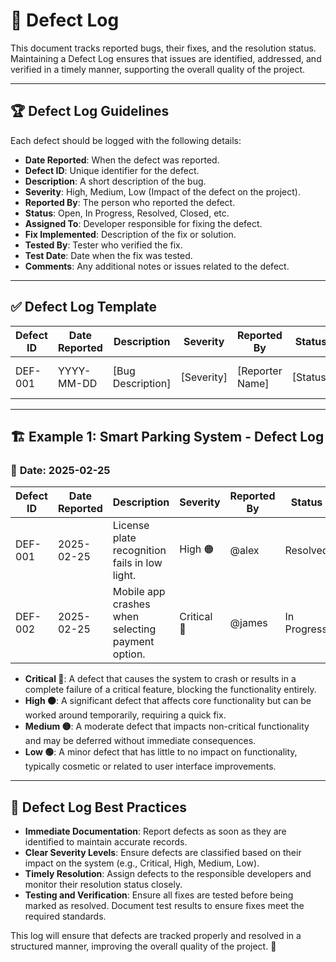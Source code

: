 # 🚀 Defect Log

This document tracks reported bugs, their fixes, and the resolution status. Maintaining a Defect Log ensures that issues are identified, addressed, and verified in a timely manner, supporting the overall quality of the project.

---

## 🏆 **Defect Log Guidelines**

Each defect should be logged with the following details:
- **Date Reported**: When the defect was reported.
- **Defect ID**: Unique identifier for the defect.
- **Description**: A short description of the bug.
- **Severity**: High, Medium, Low (Impact of the defect on the project).
- **Reported By**: The person who reported the defect.
- **Status**: Open, In Progress, Resolved, Closed, etc.
- **Assigned To**: Developer responsible for fixing the defect.
- **Fix Implemented**: Description of the fix or solution.
- **Tested By**: Tester who verified the fix.
- **Test Date**: Date when the fix was tested.
- **Comments**: Any additional notes or issues related to the defect.

---

## ✅ **Defect Log Template**

| **Defect ID** | **Date Reported** | **Description** | **Severity** | **Reported By** | **Status** | **Assigned To** | **Fix Implemented** | **Tested By** | **Test Date** | **Comments** |
|---------------|-------------------|-----------------|--------------|-----------------|------------|-----------------|---------------------|---------------|---------------|--------------|
| DEF-001       | YYYY-MM-DD        | [Bug Description] | [Severity]   | [Reporter Name] | [Status]   | [Developer Name] | [Fix Description]    | [Tester Name] | YYYY-MM-DD    | [Notes]      |

---

## 🏗️ **Example 1: Smart Parking System - Defect Log**

### 📅 **Date**: 2025-02-25  

| **Defect ID** | **Date Reported** | **Description**                                  | **Severity** | **Reported By** | **Status** | **Assigned To**   | **Fix Implemented**                           | **Tested By**   | **Test Date**   | **Comments**                           |
|---------------|-------------------|--------------------------------------------------|--------------|-----------------|------------|-------------------|----------------------------------------------|-----------------|-----------------|----------------------------------------|
| DEF-001       | 2025-02-25        | License plate recognition fails in low light.    | High 🟠        | @alex           | Resolved   | @maria            | Adjusted camera settings for low light.     | @john           | 2025-02-26      | Issue resolved with new camera settings. |
| DEF-002       | 2025-02-25        | Mobile app crashes when selecting payment option. | Critical 🔴    | @james          | In Progress| @lisa             | Investigating crash logs.                   | @alex           | 2025-02-26      | Fix in progress, awaiting logs.         |

- **Critical 🔴**: A defect that causes the system to crash or results in a complete failure of a critical feature, blocking the functionality entirely.
- **High 🟠**: A significant defect that affects core functionality but can be worked around temporarily, requiring a quick fix.
- **Medium 🟡**: A moderate defect that impacts non-critical functionality and may be deferred without immediate consequences.
- **Low 🟢**: A minor defect that has little to no impact on functionality, typically cosmetic or related to user interface improvements.

---

## 📌 **Defect Log Best Practices**

- **Immediate Documentation**: Report defects as soon as they are identified to maintain accurate records.
- **Clear Severity Levels**: Ensure defects are classified based on their impact on the system (e.g., Critical, High, Medium, Low).
- **Timely Resolution**: Assign defects to the responsible developers and monitor their resolution status closely.
- **Testing and Verification**: Ensure all fixes are tested before being marked as resolved. Document test results to ensure fixes meet the required standards.

This log will ensure that defects are tracked properly and resolved in a structured manner, improving the overall quality of the project. 🚀
